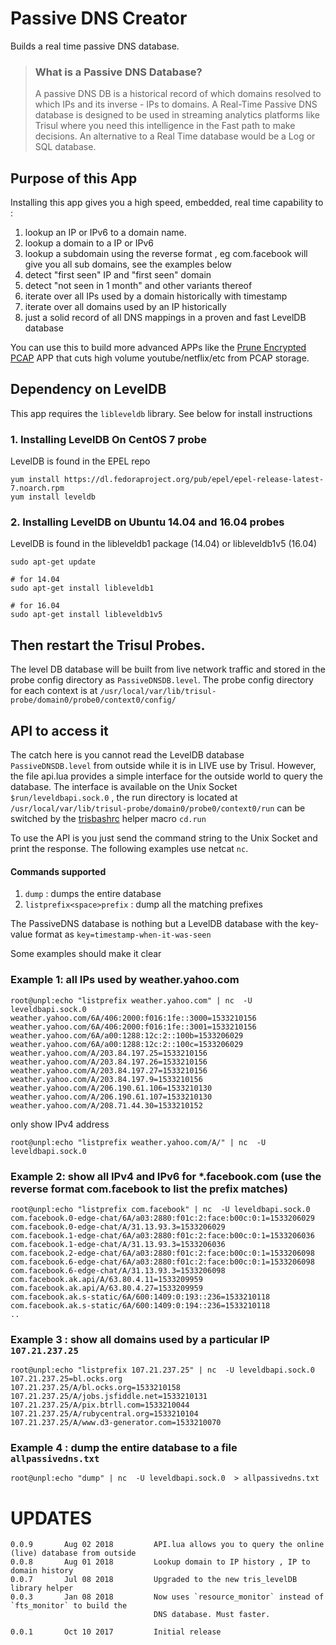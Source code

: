 # Passive DNS Creator

Builds a real time passive DNS database.  

> ### What is a Passive DNS Database? 
> A passive DNS DB is a historical record of which domains resolved to which IPs and its inverse - 
> IPs to domains.  A Real-Time Passive DNS database is designed to be used in 
> streaming analytics platforms like Trisul where you need this intelligence in the Fast
> path to make decisions.  An alternative to a Real Time database would be a Log or SQL 
> database. 


## Purpose of this App

Installing this app gives you a high speed, embedded, real time capability to :   

1. lookup an IP or IPv6  to a domain name.  
2. lookup a domain to a IP or IPv6
3. lookup a subdomain using the reverse format , eg com.facebook will give you all sub domains, see the examples below
3. detect "first seen" IP and "first seen" domain
4. detect "not seen in 1 month" and other variants thereof 
5. iterate over all IPs used by a domain historically with timestamp
6. iterate over all domains used by an IP historically 
7. just a solid record of all DNS mappings in a proven and fast LevelDB database 

You can use this to build more advanced APPs like the [Prune Encrypted PCAP](https://github.com/trisulnsm/apps/tree/master/analyzers/prune-encrypted-pcap)  APP that cuts high volume youtube/netflix/etc from PCAP storage.

## Dependency on LevelDB  

This app requires the `libleveldb` library. See below for install instructions  


### 1. Installing LevelDB On CentOS 7 probe 

LevelDB is found in the EPEL repo

````
yum install https://dl.fedoraproject.org/pub/epel/epel-release-latest-7.noarch.rpm
yum install leveldb
````

### 2. Installing LevelDB on Ubuntu 14.04 and 16.04 probes

LevelDB is found in the libleveldb1 package (14.04) or libleveldb1v5 (16.04)

````
sudo apt-get update 

# for 14.04
sudo apt-get install libleveldb1 

# for 16.04
sudo apt-get install libleveldb1v5 
````
## Then restart the Trisul Probes. 

The level DB database will be built from live network traffic and stored in the probe  config directory as `PassiveDNSDB.level`. The probe config directory for each context is at `/usr/local/var/lib/trisul-probe/domain0/probe0/context0/config/`


## API  to access it

The catch here is you cannot read the LevelDB database `PassiveDNSDB.level` from outside while it is in LIVE use by Trisul. However, the file api.lua provides a simple interface for the outside world to query the database.  The interface is available on the Unix Socket `$run/leveldbapi.sock.0` , the run directory is located at `/usr/local/var/lib/trisul-probe/domain0/probe0/context0/run` can be switched by the [trisbashrc](https://www.trisul.org/docs/ref/trisbashrc.html)  helper macro `cd.run` 

To use the  API is you just send the command string to the Unix Socket and print the response. The following  examples use netcat `nc`. 

#### Commands supported
1. `dump` : dumps the entire database 
1. `listprefix<space>prefix` : dump all the matching prefixes

The PassiveDNS database is nothing but a LevelDB database with the key-value format as `key=timestamp-when-it-was-seen`

Some examples should make it clear 

### Example 1: all IPs used by weather.yahoo.com

````
root@unpl:echo "listprefix weather.yahoo.com" | nc  -U leveldbapi.sock.0 
weather.yahoo.com/6A/406:2000:f016:1fe::3000=1533210156
weather.yahoo.com/6A/406:2000:f016:1fe::3001=1533210156
weather.yahoo.com/6A/a00:1288:12c:2::100b=1533206029
weather.yahoo.com/6A/a00:1288:12c:2::100c=1533206029
weather.yahoo.com/A/203.84.197.25=1533210156
weather.yahoo.com/A/203.84.197.26=1533210156
weather.yahoo.com/A/203.84.197.27=1533210156
weather.yahoo.com/A/203.84.197.9=1533210156
weather.yahoo.com/A/206.190.61.106=1533210130
weather.yahoo.com/A/206.190.61.107=1533210130
weather.yahoo.com/A/208.71.44.30=1533210152
````

only show IPv4 address

```
root@unpl:echo "listprefix weather.yahoo.com/A/" | nc  -U leveldbapi.sock.0 
```



### Example 2: show all IPv4 and IPv6 for *.facebook.com (use the reverse format com.facebook to list the prefix matches) 

````
root@unpl:echo "listprefix com.facebook" | nc  -U leveldbapi.sock.0 
com.facebook.0-edge-chat/6A/a03:2880:f01c:2:face:b00c:0:1=1533206029
com.facebook.0-edge-chat/A/31.13.93.3=1533206029
com.facebook.1-edge-chat/6A/a03:2880:f01c:2:face:b00c:0:1=1533206036
com.facebook.1-edge-chat/A/31.13.93.3=1533206036
com.facebook.2-edge-chat/6A/a03:2880:f01c:2:face:b00c:0:1=1533206098
com.facebook.6-edge-chat/6A/a03:2880:f01c:2:face:b00c:0:1=1533206098
com.facebook.6-edge-chat/A/31.13.93.3=1533206098
com.facebook.ak.api/A/63.80.4.11=1533209959
com.facebook.ak.api/A/63.80.4.27=1533209959
com.facebook.ak.s-static/6A/600:1409:0:193::236=1533210118
com.facebook.ak.s-static/6A/600:1409:0:194::236=1533210118
..

````

### Example 3 : show all domains used by a particular IP `107.21.237.25` 

````
root@unpl:echo "listprefix 107.21.237.25" | nc  -U leveldbapi.sock.0 
107.21.237.25=bl.ocks.org
107.21.237.25/A/bl.ocks.org=1533210158
107.21.237.25/A/jobs.jsfiddle.net=1533210131
107.21.237.25/A/pix.btrll.com=1533210044
107.21.237.25/A/rubycentral.org=1533210104
107.21.237.25/A/www.d3-generator.com=1533210070
````

### Example 4 : dump the entire database to a file `allpassivedns.txt` 

````
root@unpl:echo "dump" | nc  -U leveldbapi.sock.0  > allpassivedns.txt 
````


UPDATES
=======

````
0.0.9       Aug 02 2018         API.lua allows you to query the online (live) database from outside
0.0.8       Aug 01 2018         Lookup domain to IP history , IP to domain history 
0.0.7       Jul 08 2018         Upgraded to the new tris_levelDB library helper
0.0.3       Jan 08 2018         Now uses `resource_monitor` instead of `fts_monitor` to build the 
                                DNS database. Must faster. 

0.0.1       Oct 10 2017         Initial release 
````


